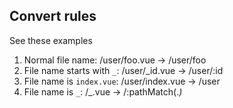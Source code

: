 ## Convert rules
See these examples
1. Normal file name: /user/foo.vue -> /user/foo
2. File name starts with `_`: /user/_id.vue -> /user/:id
3. File name is `index.vue`: /user/index.vue -> /user
4. File name is `_`: /_.vue -> /:pathMatch(.*)*
